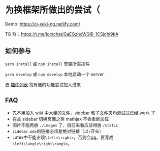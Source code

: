 # 为换框架所做出的尝试（

Demo: https://oi-wiki-ng.netlify.com/

TG 群：https://t.me/joinchat/GaEGzhcWGl8-1CSjdhi9kA

## 如何参与

`yarn install` 或 `npm install` 安装所需插件

`yarn develop` 或 `npm develop` 本地启动一个 server

去 [插件列表](https://www.gatsbyjs.org/plugins/) 找有趣的功能尝试加入进来

## FAQ

- 先不用加入 wiki 中大量的文件，sidebar 和子文件夹均测试过已经 work 了
- 在点 sidebar 切换页面之后 mathjax 不会重新加载
- 图片不能再放 `./images` 了，目前来看应该得放 `/static`
- `sidebar.mdx`的链接必须是绝对链接（以`/`开头）
- Latex中不能出现`\left<\right>`，否则会gg。要写成`\left\langle\right\rangle`。
